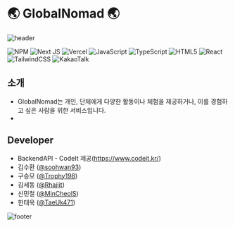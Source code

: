 # 🌏 GlobalNomad 🌏

![header](https://capsule-render.vercel.app/api?type=waving&&height=160&color=121&text=모두가%20하나되어%20체험하기&fontSize=45&&&fontColor=ffe&fontAlignY=30&rotate=-1&desc=주객일체%20체험참여%20및%20생성서비스%20GlobalNomad&descAlign=75&descAlignY=55)

![NPM](https://img.shields.io/badge/NPM-%23CB3837.svg?style=for-the-badge&logo=npm&logoColor=white)
![Next JS](https://img.shields.io/badge/Next-black?style=for-the-badge&logo=next.js&logoColor=white)
![Vercel](https://img.shields.io/badge/vercel-%23000000.svg?style=for-the-badge&logo=vercel&logoColor=white)
![JavaScript](https://img.shields.io/badge/javascript-%23323330.svg?style=for-the-badge&logo=javascript&logoColor=%23F7DF1E)
![TypeScript](https://img.shields.io/badge/typescript-%23007ACC.svg?style=for-the-badge&logo=typescript&logoColor=white)
![HTML5](https://img.shields.io/badge/html5-%23E34F26.svg?style=for-the-badge&logo=html5&logoColor=white)
![React](https://img.shields.io/badge/react-%2320232a.svg?style=for-the-badge&logo=react&logoColor=%2361DAFB)
![TailwindCSS](https://img.shields.io/badge/tailwindcss-%2338B2AC.svg?style=for-the-badge&logo=tailwind-css&logoColor=white)
![KakaoTalk](https://img.shields.io/badge/kakaotalk-ffcd00.svg?style=for-the-badge&logo=kakaotalk&logoColor=000000)

## 소개

- GlobalNomad는 개인, 단체에게 다양한 활동이나 체험을 제공하거나, 이를 경험하고 싶은 사람을 위한 서비스입니다.
-

##

## Developer

- BackendAPI - CodeIt 제공(https://www.codeit.kr/)
- 김수환 ([@soohwan93](https://github.com/soohwan93))
- 구승모 ([@Trophy198](https://github.com/Trophy198))
- 김세동 ([@Rhajiit](https://github.com/Rhajiit))
- 신민철 ([@MinCheolS](https://github.com/MinCheolS))
- 한태욱 ([@TaeUk471](https://github.com/TaeUk471))

![footer](https://capsule-render.vercel.app/api?type=waving&section=footer&height=160&color=121&reversal=true&text=자,%20색다른%20체험을%20탐험하러%20가보실까요?&fontSize=45&&&fontColor=ffe&fontAlignY=75&rotate=1)
